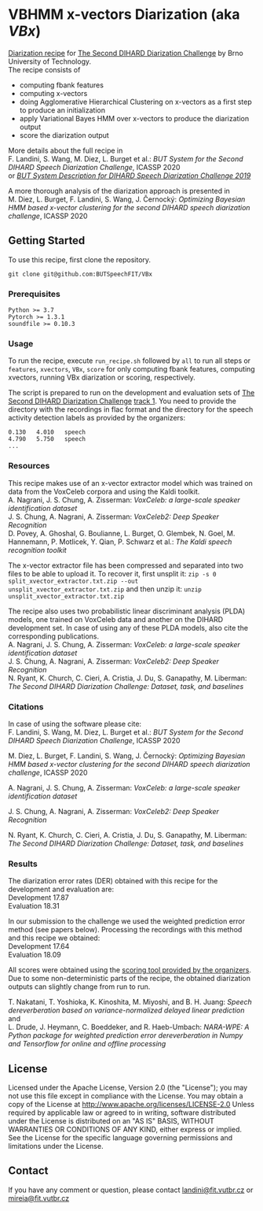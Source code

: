 # VBHMM x-vectors Diarization (aka *VBx*)

[Diarization recipe](https://speech.fit.vutbr.cz/software/vbhmm-x-vectors-diarization) for [The Second DIHARD Diarization Challenge](https://coml.lscp.ens.fr/dihard/index.html) by Brno University of Technology. \
The recipe consists of 
- computing fbank features
- computing x-vectors
- doing Agglomerative Hierarchical Clustering on x-vectors as a first step to produce an initialization
- apply Variational Bayes HMM over x-vectors to produce the diarization output
- score the diarization output

More details about the full recipe in\
F. Landini, S. Wang, M. Diez, L. Burget et al.: *BUT System for the Second DIHARD Speech Diarization Challenge*, ICASSP 2020\
or [*BUT System Description for DIHARD Speech Diarization Challenge 2019*](https://arxiv.org/abs/1910.08847)

A more thorough analysis of the diarization approach is presented in\
M. Diez, L. Burget, F. Landini, S. Wang, J. Černocký: *Optimizing Bayesian HMM based x-vector clustering for the second DIHARD speech diarization challenge*, ICASSP 2020



## Getting Started

To use this recipe, first clone the repository.
```
git clone git@github.com:BUTSpeechFIT/VBx
```

### Prerequisites
```
Python >= 3.7
Pytorch >= 1.3.1
soundfile >= 0.10.3
```

### Usage
To run the recipe, execute `run_recipe.sh` followed by `all` to run all steps or `features`, `xvectors`, `VBx`, `score` for only computing fbank features, computing xvectors, running VBx diarization or scoring, respectively.

The script is prepared to run on the development and evaluation sets of [The Second DIHARD Diarization Challenge](https://coml.lscp.ens.fr/dihard/index.html) [track 1](http://dihard.ldc.upenn.edu/competitions/73). You need to provide the directory with the recordings in flac format and the directory for the speech activity detection labels as provided by the organizers:
```
0.130	4.010	speech
4.790	5.750	speech
...
```



### Resources
This recipe makes use of an x-vector extractor model which was trained on data from the VoxCeleb corpora and using the Kaldi toolkit.\
A. Nagrani, J. S. Chung, A. Zisserman: *VoxCeleb: a large-scale speaker identification dataset*\
J. S. Chung, A. Nagrani, A. Zisserman: *VoxCeleb2: Deep Speaker Recognition*\
D. Povey, A. Ghoshal, G. Boulianne, L. Burget, O. Glembek, N. Goel, M. Hannemann, P. Motlicek, Y. Qian, P. Schwarz et al.: *The Kaldi speech recognition toolkit*


The x-vector extractor file has been compressed and separated into two files to be able to upload it. To recover it, first unsplit it:
`
zip -s 0 split_xvector_extractor.txt.zip --out unsplit_xvector_extractor.txt.zip
`
and then unzip it:
`
unzip unsplit_xvector_extractor.txt.zip
`

The recipe also uses two probabilistic linear discriminant analysis (PLDA) models, one trained on VoxCeleb data and another on the DIHARD development set. In case of using any of these PLDA models, also cite the corresponding publications.\
A. Nagrani, J. S. Chung, A. Zisserman: *VoxCeleb: a large-scale speaker identification dataset*\
J. S. Chung, A. Nagrani, A. Zisserman: *VoxCeleb2: Deep Speaker Recognition*\
N. Ryant, K. Church, C. Cieri, A. Cristia, J. Du, S. Ganapathy, M. Liberman: 
*The Second DIHARD Diarization Challenge: Dataset, task, and baselines*


### Citations
In case of using the software please cite:\
F. Landini, S. Wang, M. Diez, L. Burget et al.: *BUT System for the Second DIHARD Speech Diarization Challenge*, ICASSP 2020

M. Diez, L. Burget, F. Landini, S. Wang, J. Černocký: *Optimizing Bayesian HMM based x-vector clustering for the second DIHARD speech diarization challenge*, ICASSP 2020

A. Nagrani, J. S. Chung, A. Zisserman: *VoxCeleb: a large-scale speaker identification dataset*

J. S. Chung, A. Nagrani, A. Zisserman: *VoxCeleb2: Deep Speaker Recognition*

N. Ryant, K. Church, C. Cieri, A. Cristia, J. Du, S. Ganapathy, M. Liberman: *The Second DIHARD Diarization Challenge: Dataset, task, and baselines*


### Results
The diarization error rates (DER) obtained with this recipe for the development and evaluation are:\
Development 17.87\
Evaluation 18.31

In our submission to the challenge we used the weighted prediction error method (see papers below). Processing the recordings with this method and this recipe we obtained:\
Development 17.64\
Evaluation 18.09

All scores were obtained using the [scoring tool provided by the organizers](https://github.com/nryant/dscore). Due to some non-deterministic parts of the recipe, the obtained diarization outputs can slightly change from run to run.

T. Nakatani, T. Yoshioka, K. Kinoshita, M. Miyoshi, and B. H. Juang: *Speech dereverberation based on variance-normalized delayed linear prediction*\
and\
L. Drude, J. Heymann, C. Boeddeker, and R. Haeb-Umbach: *NARA-WPE: A Python package for weighted prediction error dereverberation in Numpy and Tensorflow for online and offline processing*



## License

Licensed under the Apache License, Version 2.0 (the "License"); you may not use this file except in compliance with the License.
You may obtain a copy of the License at
http://www.apache.org/licenses/LICENSE-2.0
Unless required by applicable law or agreed to in writing, software distributed under the License is distributed on an "AS IS" BASIS, WITHOUT WARRANTIES OR CONDITIONS OF ANY KIND, either express or implied.
See the License for the specific language governing permissions and limitations under the License.


## Contact
If you have any comment or question, please contact landini@fit.vutbr.cz or mireia@fit.vutbr.cz